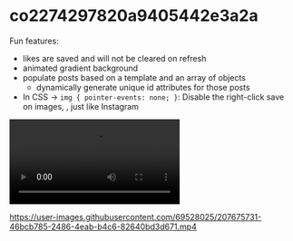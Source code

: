 # co2274297820a9405442e3a2a

Fun features:
- likes are saved and will not be cleared on refresh
- animated gradient background
- populate posts based on a template and an array of objects
    - dynamically generate unique id attributes for those posts 
- In CSS -> `img { pointer-events: none; }`: Disable the right-click save on images, , just like Instagram

![video 1](./demo.mp4)



https://user-images.githubusercontent.com/69528025/207675731-46bcb785-2486-4eab-b4c6-82640bd3d671.mp4

